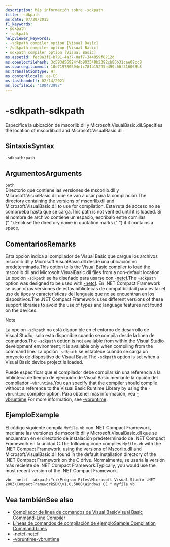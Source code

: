 ```yaml
---
description: Más información sobre -sdkpath
title: -sdkpath
ms.date: 07/20/2015
f1_keywords:
- sdkpath
- -sdkpath
helpviewer_keywords:
- -sdkpath compiler option [Visual Basic]
- /sdkpath compiler option [Visual Basic]
- sdkpath compiler option [Visual Basic]
ms.assetid: fec8a3f1-b791-4a37-8af7-344859f8212d
ms.openlocfilehash: 3c593d56924f4b903540b2392cb86b31cae09cc8
ms.sourcegitcommit: 10e719780594efc781b15295e499c66f316068b8
ms.translationtype: HT
ms.contentlocale: es-ES
ms.lasthandoff: 02/14/2021
ms.locfileid: "100473997"
---
```

# <a name="-sdkpath"></a><span data-ttu-id="c3bc8-103">-sdkpath</span><span class="sxs-lookup"><span data-stu-id="c3bc8-103">-sdkpath</span></span>

<span data-ttu-id="c3bc8-104">Especifica la ubicación de mscorlib.dll y Microsoft.VisualBasic.dll.</span><span class="sxs-lookup"><span data-stu-id="c3bc8-104">Specifies the location of mscorlib.dll and Microsoft.VisualBasic.dll.</span></span>  
  
## <a name="syntax"></a><span data-ttu-id="c3bc8-105">Sintaxis</span><span class="sxs-lookup"><span data-stu-id="c3bc8-105">Syntax</span></span>  
  
```console  
-sdkpath:path  
```  
  
## <a name="arguments"></a><span data-ttu-id="c3bc8-106">Argumentos</span><span class="sxs-lookup"><span data-stu-id="c3bc8-106">Arguments</span></span>  

 `path`  
 <span data-ttu-id="c3bc8-107">Directorio que contiene las versiones de mscorlib.dll y Microsoft.VisualBasic.dll que se van a usar para la compilación.</span><span class="sxs-lookup"><span data-stu-id="c3bc8-107">The directory containing the versions of mscorlib.dll and Microsoft.VisualBasic.dll to use for compilation.</span></span> <span data-ttu-id="c3bc8-108">Esta ruta de acceso no se comprueba hasta que se carga.</span><span class="sxs-lookup"><span data-stu-id="c3bc8-108">This path is not verified until it is loaded.</span></span> <span data-ttu-id="c3bc8-109">Si el nombre de archivo contiene un espacio, escríbalo entre comillas (" ").</span><span class="sxs-lookup"><span data-stu-id="c3bc8-109">Enclose the directory name in quotation marks (" ") if it contains a space.</span></span>  
  
## <a name="remarks"></a><span data-ttu-id="c3bc8-110">Comentarios</span><span class="sxs-lookup"><span data-stu-id="c3bc8-110">Remarks</span></span>  

 <span data-ttu-id="c3bc8-111">Esta opción indica al compilador de Visual Basic que cargue los archivos mscorlib.dll y Microsoft.VisualBasic.dll desde una ubicación no predeterminada.</span><span class="sxs-lookup"><span data-stu-id="c3bc8-111">This option tells the Visual Basic compiler to load the mscorlib.dll and Microsoft.VisualBasic.dll files from a non-default location.</span></span> <span data-ttu-id="c3bc8-112">La opción `-sdkpath` se ha diseñado para usarse con [-netcf](netcf.md).</span><span class="sxs-lookup"><span data-stu-id="c3bc8-112">The `-sdkpath` option was designed to be used with [-netcf](netcf.md).</span></span> <span data-ttu-id="c3bc8-113">En .NET Compact Framework se usan otras versiones de estas bibliotecas de compatibilidad para evitar el uso de tipos y características del lenguaje que no se encuentran en los dispositivos.</span><span class="sxs-lookup"><span data-stu-id="c3bc8-113">The .NET Compact Framework uses different versions of these support libraries to avoid the use of types and language features not found on the devices.</span></span>  
  
> [!NOTE]
> <span data-ttu-id="c3bc8-114">La opción `-sdkpath` no está disponible en el entorno de desarrollo de Visual Studio; solo está disponible cuando se compila desde la línea de comandos.</span><span class="sxs-lookup"><span data-stu-id="c3bc8-114">The `-sdkpath` option is not available from within the Visual Studio development environment; it is available only when compiling from the command line.</span></span> <span data-ttu-id="c3bc8-115">La opción `-sdkpath` se establece cuando se carga un proyecto de dispositivo de Visual Basic.</span><span class="sxs-lookup"><span data-stu-id="c3bc8-115">The `-sdkpath` option is set when a Visual Basic device project is loaded.</span></span>  
  
 <span data-ttu-id="c3bc8-116">Puede especificar que el compilador debe compilar sin una referencia a la biblioteca de tiempo de ejecución de Visual Basic mediante la opción del compilador `-vbruntime`.</span><span class="sxs-lookup"><span data-stu-id="c3bc8-116">You can specify that the compiler should compile without a reference to the Visual Basic Runtime Library by using the `-vbruntime` compiler option.</span></span> <span data-ttu-id="c3bc8-117">Para obtener más información, vea [-vbruntime](vbruntime.md).</span><span class="sxs-lookup"><span data-stu-id="c3bc8-117">For more information, see [-vbruntime](vbruntime.md).</span></span>  
  
## <a name="example"></a><span data-ttu-id="c3bc8-118">Ejemplo</span><span class="sxs-lookup"><span data-stu-id="c3bc8-118">Example</span></span>  

 <span data-ttu-id="c3bc8-119">El código siguiente compila `Myfile.vb` con .NET Compact Framework, mediante las versiones de mscorlib.dll y Microsoft.VisualBasic.dll que se encuentran en el directorio de instalación predeterminado de .NET Compact Framework en la unidad C.</span><span class="sxs-lookup"><span data-stu-id="c3bc8-119">The following code compiles `Myfile.vb` with the .NET Compact Framework, using the versions of Mscorlib.dll and Microsoft.VisualBasic.dll found in the default installation directory of the .NET Compact Framework on the C drive.</span></span> <span data-ttu-id="c3bc8-120">Normalmente, se usaría la versión más reciente de .NET Compact Framework.</span><span class="sxs-lookup"><span data-stu-id="c3bc8-120">Typically, you would use the most recent version of the .NET Compact Framework.</span></span>  
  
```console
vbc -netcf -sdkpath:"c:\Program Files\Microsoft Visual Studio .NET 2003\CompactFrameworkSDK\v1.0.5000\Windows CE " myfile.vb  
```  
  
## <a name="see-also"></a><span data-ttu-id="c3bc8-121">Vea también</span><span class="sxs-lookup"><span data-stu-id="c3bc8-121">See also</span></span>

- [<span data-ttu-id="c3bc8-122">Compilador de línea de comandos de Visual Basic</span><span class="sxs-lookup"><span data-stu-id="c3bc8-122">Visual Basic Command-Line Compiler</span></span>](index.md)
- [<span data-ttu-id="c3bc8-123">Líneas de comandos de compilación de ejemplo</span><span class="sxs-lookup"><span data-stu-id="c3bc8-123">Sample Compilation Command Lines</span></span>](sample-compilation-command-lines.md)
- [<span data-ttu-id="c3bc8-124">-netcf</span><span class="sxs-lookup"><span data-stu-id="c3bc8-124">-netcf</span></span>](netcf.md)
- [<span data-ttu-id="c3bc8-125">-vbruntime</span><span class="sxs-lookup"><span data-stu-id="c3bc8-125">-vbruntime</span></span>](vbruntime.md)
